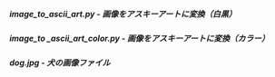 ##### image_to_ascii_art.py - 画像をアスキーアートに変換（白黒）
##### image_to _ascii_art_color.py - 画像をアスキーアートに変換（カラー）
##### dog.jpg - 犬の画像ファイル
